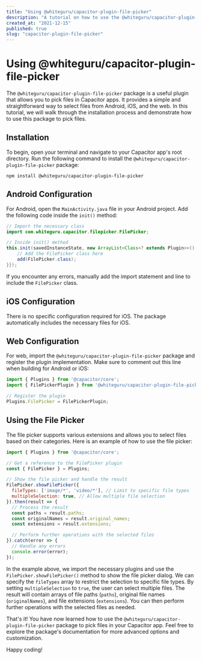 ```yaml
---
title: "Using @whiteguru/capacitor-plugin-file-picker"
description: "A tutorial on how to use the @whiteguru/capacitor-plugin-file-picker package to pick files in Capacitor apps"
created_at: "2021-12-15"
published: true
slug: "capacitor-plugin-file-picker"
---
```


# Using @whiteguru/capacitor-plugin-file-picker

The `@whiteguru/capacitor-plugin-file-picker` package is a useful plugin that allows you to pick files in Capacitor apps. It provides a simple and straightforward way to select files from Android, iOS, and the web. In this tutorial, we will walk through the installation process and demonstrate how to use this package to pick files.

## Installation

To begin, open your terminal and navigate to your Capacitor app's root directory. Run the following command to install the `@whiteguru/capacitor-plugin-file-picker` package:

```
npm install @whiteguru/capacitor-plugin-file-picker
```

## Android Configuration

For Android, open the `MainActivity.java` file in your Android project. Add the following code inside the `init()` method:

```java
// Import the necessary class
import com.whiteguru.capacitor.filepicker.FilePicker;

// Inside init() method
this.init(savedInstanceState, new ArrayList<Class<? extends Plugin>>() {{
    // Add the FilePicker class here
    add(FilePicker.class);
}});
```

If you encounter any errors, manually add the import statement and line to include the `FilePicker` class.

## iOS Configuration

There is no specific configuration required for iOS. The package automatically includes the necessary files for iOS.

## Web Configuration

For web, import the `@whiteguru/capacitor-plugin-file-picker` package and register the plugin implementation. Make sure to comment out this line when building for Android or iOS:

```javascript
import { Plugins } from '@capacitor/core';
import { FilePickerPlugin } from '@whiteguru/capacitor-plugin-file-picker';

// Register the plugin
Plugins.FilePicker = FilePickerPlugin;
```

## Using the File Picker

The file picker supports various extensions and allows you to select files based on their categories. Here is an example of how to use the file picker:

```javascript
import { Plugins } from '@capacitor/core';

// Get a reference to the FilePicker plugin
const { FilePicker } = Plugins;

// Show the file picker and handle the result
FilePicker.showFilePicker({
  fileTypes: ['image/*', 'video/*'], // Limit to specific file types
  multipleSelection: true, // Allow multiple file selection
}).then(result => {
  // Process the result
  const paths = result.paths;
  const originalNames = result.original_names;
  const extensions = result.extensions;

  // Perform further operations with the selected files
}).catch(error => {
  // Handle any errors
  console.error(error);
});
```

In the example above, we import the necessary plugins and use the `FilePicker.showFilePicker()` method to show the file picker dialog. We can specify the `fileTypes` array to restrict the selection to specific file types. By setting `multipleSelection` to `true`, the user can select multiple files. The result will contain arrays of file paths (`paths`), original file names (`originalNames`), and file extensions (`extensions`). You can then perform further operations with the selected files as needed.

That's it! You have now learned how to use the `@whiteguru/capacitor-plugin-file-picker` package to pick files in your Capacitor app. Feel free to explore the package's documentation for more advanced options and customization.

Happy coding!
